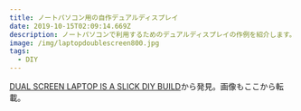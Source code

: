 ```yaml
---
title: ノートパソコン用の自作デュアルディスプレイ
date: 2019-10-15T02:09:14.669Z
description: ノートパソコンで利用するためのデュアルディスプレイの作例を紹介します。
image: /img/laptopdoublescreen800.jpg
tags:
  - DIY
---
```

[DUAL SCREEN LAPTOP IS A SLICK DIY BUILD](https://hackaday.com/2019/09/28/dual-screen-laptop-is-a-slick-diy-build/)から発見。画像もここから転載。
